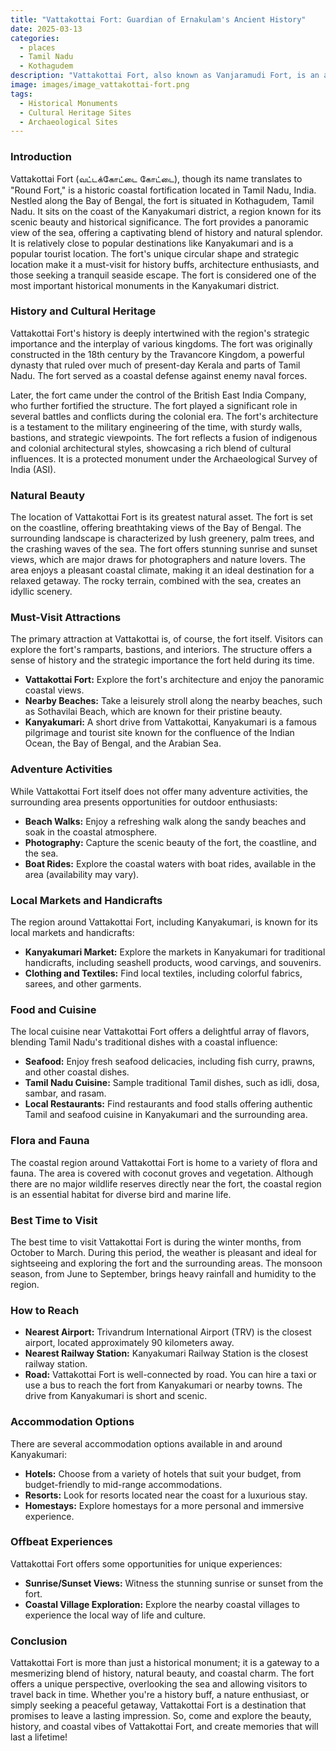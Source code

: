 ```yaml
---
title: "Vattakottai Fort: Guardian of Ernakulam's Ancient History"
date: 2025-03-13
categories:
  - places
  - Tamil Nadu
  - Kothagudem
description: "Vattakottai Fort, also known as Vanjaramudi Fort, is an ancient fort located in the Ernakulam district of Tamil Nadu. It is believed to date back to the 10th century and was built by King Bhima of the Chalukya dynasty. The fort offers stunning views of the surrounding landscape and is a testament to the region's rich historical legacy."
image: images/image_vattakottai-fort.png
tags: 
  - Historical Monuments
  - Cultural Heritage Sites
  - Archaeological Sites
---
```



### **Introduction**

Vattakottai Fort (வட்டக்கோட்டை கோட்டை), though its name translates to "Round Fort," is a historic coastal fortification located in Tamil Nadu, India. Nestled along the Bay of Bengal, the fort is situated in Kothagudem, Tamil Nadu. It sits on the coast of the Kanyakumari district, a region known for its scenic beauty and historical significance. The fort provides a panoramic view of the sea, offering a captivating blend of history and natural splendor. It is relatively close to popular destinations like Kanyakumari and is a popular tourist location. The fort's unique circular shape and strategic location make it a must-visit for history buffs, architecture enthusiasts, and those seeking a tranquil seaside escape. The fort is considered one of the most important historical monuments in the Kanyakumari district.

### **History and Cultural Heritage**

Vattakottai Fort's history is deeply intertwined with the region's strategic importance and the interplay of various kingdoms. The fort was originally constructed in the 18th century by the Travancore Kingdom, a powerful dynasty that ruled over much of present-day Kerala and parts of Tamil Nadu. The fort served as a coastal defense against enemy naval forces. 

Later, the fort came under the control of the British East India Company, who further fortified the structure. The fort played a significant role in several battles and conflicts during the colonial era. The fort's architecture is a testament to the military engineering of the time, with sturdy walls, bastions, and strategic viewpoints. The fort reflects a fusion of indigenous and colonial architectural styles, showcasing a rich blend of cultural influences. It is a protected monument under the Archaeological Survey of India (ASI).

### **Natural Beauty**

The location of Vattakottai Fort is its greatest natural asset. The fort is set on the coastline, offering breathtaking views of the Bay of Bengal. The surrounding landscape is characterized by lush greenery, palm trees, and the crashing waves of the sea.  The fort offers stunning sunrise and sunset views, which are major draws for photographers and nature lovers. The area enjoys a pleasant coastal climate, making it an ideal destination for a relaxed getaway. The rocky terrain, combined with the sea, creates an idyllic scenery.

### **Must-Visit Attractions**

The primary attraction at Vattakottai is, of course, the fort itself. Visitors can explore the fort's ramparts, bastions, and interiors. The structure offers a sense of history and the strategic importance the fort held during its time.

*   **Vattakottai Fort:** Explore the fort's architecture and enjoy the panoramic coastal views. 
*   **Nearby Beaches:** Take a leisurely stroll along the nearby beaches, such as Sothavilai Beach, which are known for their pristine beauty. 
*   **Kanyakumari:** A short drive from Vattakottai, Kanyakumari is a famous pilgrimage and tourist site known for the confluence of the Indian Ocean, the Bay of Bengal, and the Arabian Sea.

### **Adventure Activities**

While Vattakottai Fort itself does not offer many adventure activities, the surrounding area presents opportunities for outdoor enthusiasts:

*   **Beach Walks:** Enjoy a refreshing walk along the sandy beaches and soak in the coastal atmosphere.
*   **Photography:** Capture the scenic beauty of the fort, the coastline, and the sea.
*   **Boat Rides:** Explore the coastal waters with boat rides, available in the area (availability may vary).

### **Local Markets and Handicrafts**

The region around Vattakottai Fort, including Kanyakumari, is known for its local markets and handicrafts:

*   **Kanyakumari Market:** Explore the markets in Kanyakumari for traditional handicrafts, including seashell products, wood carvings, and souvenirs.
*   **Clothing and Textiles:** Find local textiles, including colorful fabrics, sarees, and other garments.

### **Food and Cuisine**

The local cuisine near Vattakottai Fort offers a delightful array of flavors, blending Tamil Nadu's traditional dishes with a coastal influence:

*   **Seafood:** Enjoy fresh seafood delicacies, including fish curry, prawns, and other coastal dishes.
*   **Tamil Nadu Cuisine:** Sample traditional Tamil dishes, such as idli, dosa, sambar, and rasam.
*   **Local Restaurants:** Find restaurants and food stalls offering authentic Tamil and seafood cuisine in Kanyakumari and the surrounding area.

### **Flora and Fauna**

The coastal region around Vattakottai Fort is home to a variety of flora and fauna. The area is covered with coconut groves and vegetation. Although there are no major wildlife reserves directly near the fort, the coastal region is an essential habitat for diverse bird and marine life.

### **Best Time to Visit**

The best time to visit Vattakottai Fort is during the winter months, from October to March. During this period, the weather is pleasant and ideal for sightseeing and exploring the fort and the surrounding areas. The monsoon season, from June to September, brings heavy rainfall and humidity to the region. 

### **How to Reach**

*   **Nearest Airport:** Trivandrum International Airport (TRV) is the closest airport, located approximately 90 kilometers away.
*   **Nearest Railway Station:** Kanyakumari Railway Station is the closest railway station.
*   **Road:** Vattakottai Fort is well-connected by road. You can hire a taxi or use a bus to reach the fort from Kanyakumari or nearby towns. The drive from Kanyakumari is short and scenic.

### **Accommodation Options**

There are several accommodation options available in and around Kanyakumari:

*   **Hotels:** Choose from a variety of hotels that suit your budget, from budget-friendly to mid-range accommodations.
*   **Resorts:** Look for resorts located near the coast for a luxurious stay.
*   **Homestays:** Explore homestays for a more personal and immersive experience.

### **Offbeat Experiences**

Vattakottai Fort offers some opportunities for unique experiences:

*   **Sunrise/Sunset Views:** Witness the stunning sunrise or sunset from the fort.
*   **Coastal Village Exploration:** Explore the nearby coastal villages to experience the local way of life and culture.

### **Conclusion**

Vattakottai Fort is more than just a historical monument; it is a gateway to a mesmerizing blend of history, natural beauty, and coastal charm. The fort offers a unique perspective, overlooking the sea and allowing visitors to travel back in time. Whether you're a history buff, a nature enthusiast, or simply seeking a peaceful getaway, Vattakottai Fort is a destination that promises to leave a lasting impression. So, come and explore the beauty, history, and coastal vibes of Vattakottai Fort, and create memories that will last a lifetime!


